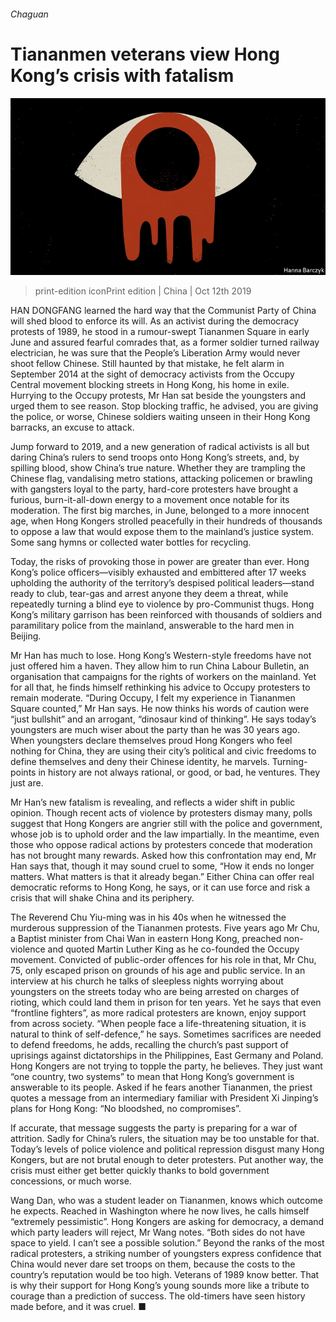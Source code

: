 ###### Chaguan

# Tiananmen veterans view Hong Kong’s crisis with fatalism 

![image](images/20191012_CND000_0.jpg) 

> print-edition iconPrint edition | China | Oct 12th 2019 

HAN DONGFANG learned the hard way that the Communist Party of China will shed blood to enforce its will. As an activist during the democracy protests of 1989, he stood in a rumour-swept Tiananmen Square in early June and assured fearful comrades that, as a former soldier turned railway electrician, he was sure that the People’s Liberation Army would never shoot fellow Chinese. Still haunted by that mistake, he felt alarm in September 2014 at the sight of democracy activists from the Occupy Central movement blocking streets in Hong Kong, his home in exile. Hurrying to the Occupy protests, Mr Han sat beside the youngsters and urged them to see reason. Stop blocking traffic, he advised, you are giving the police, or worse, Chinese soldiers waiting unseen in their Hong Kong barracks, an excuse to attack. 

Jump forward to 2019, and a new generation of radical activists is all but daring China’s rulers to send troops onto Hong Kong’s streets, and, by spilling blood, show China’s true nature. Whether they are trampling the Chinese flag, vandalising metro stations, attacking policemen or brawling with gangsters loyal to the party, hard-core protesters have brought a furious, burn-it-all-down energy to a movement once notable for its moderation. The first big marches, in June, belonged to a more innocent age, when Hong Kongers strolled peacefully in their hundreds of thousands to oppose a law that would expose them to the mainland’s justice system. Some sang hymns or collected water bottles for recycling. 

Today, the risks of provoking those in power are greater than ever. Hong Kong’s police officers—visibly exhausted and embittered after 17 weeks upholding the authority of the territory’s despised political leaders—stand ready to club, tear-gas and arrest anyone they deem a threat, while repeatedly turning a blind eye to violence by pro-Communist thugs. Hong Kong’s military garrison has been reinforced with thousands of soldiers and paramilitary police from the mainland, answerable to the hard men in Beijing. 

Mr Han has much to lose. Hong Kong’s Western-style freedoms have not just offered him a haven. They allow him to run China Labour Bulletin, an organisation that campaigns for the rights of workers on the mainland. Yet for all that, he finds himself rethinking his advice to Occupy protesters to remain moderate. “During Occupy, I felt my experience in Tiananmen Square counted,” Mr Han says. He now thinks his words of caution were “just bullshit” and an arrogant, “dinosaur kind of thinking”. He says today’s youngsters are much wiser about the party than he was 30 years ago. When youngsters declare themselves proud Hong Kongers who feel nothing for China, they are using their city’s political and civic freedoms to define themselves and deny their Chinese identity, he marvels. Turning-points in history are not always rational, or good, or bad, he ventures. They just are. 

Mr Han’s new fatalism is revealing, and reflects a wider shift in public opinion. Though recent acts of violence by protesters dismay many, polls suggest that Hong Kongers are angrier still with the police and government, whose job is to uphold order and the law impartially. In the meantime, even those who oppose radical actions by protesters concede that moderation has not brought many rewards. Asked how this confrontation may end, Mr Han says that, though it may sound cruel to some, “How it ends no longer matters. What matters is that it already began.” Either China can offer real democratic reforms to Hong Kong, he says, or it can use force and risk a crisis that will shake China and its periphery. 

The Reverend Chu Yiu-ming was in his 40s when he witnessed the murderous suppression of the Tiananmen protests. Five years ago Mr Chu, a Baptist minister from Chai Wan in eastern Hong Kong, preached non-violence and quoted Martin Luther King as he co-founded the Occupy movement. Convicted of public-order offences for his role in that, Mr Chu, 75, only escaped prison on grounds of his age and public service. In an interview at his church he talks of sleepless nights worrying about youngsters on the streets today who are being arrested on charges of rioting, which could land them in prison for ten years. Yet he says that even “frontline fighters”, as more radical protesters are known, enjoy support from across society. “When people face a life-threatening situation, it is natural to think of self-defence,” he says. Sometimes sacrifices are needed to defend freedoms, he adds, recalling the church’s past support of uprisings against dictatorships in the Philippines, East Germany and Poland. Hong Kongers are not trying to topple the party, he believes. They just want “one country, two systems” to mean that Hong Kong’s government is answerable to its people. Asked if he fears another Tiananmen, the priest quotes a message from an intermediary familiar with President Xi Jinping’s plans for Hong Kong: “No bloodshed, no compromises”. 

If accurate, that message suggests the party is preparing for a war of attrition. Sadly for China’s rulers, the situation may be too unstable for that. Today’s levels of police violence and political repression disgust many Hong Kongers, but are not brutal enough to deter protesters. Put another way, the crisis must either get better quickly thanks to bold government concessions, or much worse. 

Wang Dan, who was a student leader on Tiananmen, knows which outcome he expects. Reached in Washington where he now lives, he calls himself “extremely pessimistic”. Hong Kongers are asking for democracy, a demand which party leaders will reject, Mr Wang notes. “Both sides do not have space to yield. I can’t see a possible solution.” Beyond the ranks of the most radical protesters, a striking number of youngsters express confidence that China would never dare set troops on them, because the costs to the country’s reputation would be too high. Veterans of 1989 know better. That is why their support for Hong Kong’s young sounds more like a tribute to courage than a prediction of success. The old-timers have seen history made before, and it was cruel. ■ 

